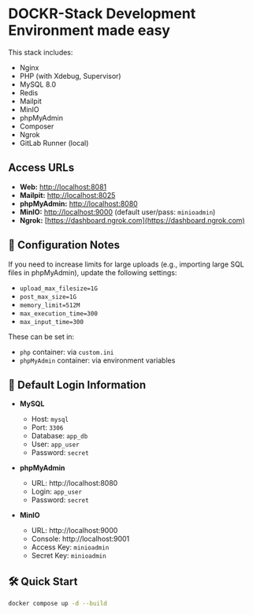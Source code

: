 # DOCKR-Stack Development Environment made easy

This stack includes:
- Nginx
- PHP (with Xdebug, Supervisor)
- MySQL 8.0
- Redis
- Mailpit
- MinIO
- phpMyAdmin
- Composer
- Ngrok
- GitLab Runner (local)


##  Access URLs

- **Web:** [http://localhost:8081](http://localhost:8081)
- **Mailpit:** [http://localhost:8025](http://localhost:8025)
- **phpMyAdmin:** [http://localhost:8080](http://localhost:8080)
- **MinIO:** [http://localhost:9000](http://localhost:9000) (default user/pass: `minioadmin`)
- **Ngrok:** [https://dashboard.ngrok.com](https://dashboard.ngrok.com)


## 🔧 Configuration Notes

If you need to increase limits for large uploads (e.g., importing large SQL files in phpMyAdmin), update the following settings:

- `upload_max_filesize=1G`
- `post_max_size=1G`
- `memory_limit=512M`
- `max_execution_time=300`
- `max_input_time=300`

These can be set in:
- `php` container: via `custom.ini`
- `phpMyAdmin` container: via environment variables

## 🔐 Default Login Information

- **MySQL**
  - Host: `mysql`
  - Port: `3306`
  - Database: `app_db`
  - User: `app_user`
  - Password: `secret`

- **phpMyAdmin**
  - URL: http://localhost:8080
  - Login: `app_user`
  - Password: `secret`

- **MinIO**
  - URL: http://localhost:9000
  - Console: http://localhost:9001
  - Access Key: `minioadmin`
  - Secret Key: `minioadmin`


## 🛠️ Quick Start

```bash
docker compose up -d --build
```
